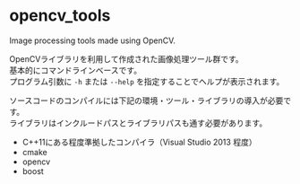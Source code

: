 opencv_tools
============

Image processing tools made using OpenCV.

OpenCVライブラリを利用して作成された画像処理ツール群です。  
基本的にコマンドラインベースです。  
プログラム引数に `-h` または `--help` を指定することでヘルプが表示されます。

ソースコードのコンパイルには下記の環境・ツール・ライブラリの導入が必要です。  
ライブラリはインクルードパスとライブラリパスも通す必要があります。

* C++11にある程度準拠したコンパイラ（Visual Studio 2013 程度）
* cmake
* opencv
* boost

